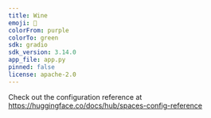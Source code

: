 ```yaml
---
title: Wine
emoji: 🐢
colorFrom: purple
colorTo: green
sdk: gradio
sdk_version: 3.14.0
app_file: app.py
pinned: false
license: apache-2.0
---
```


Check out the configuration reference at https://huggingface.co/docs/hub/spaces-config-reference
